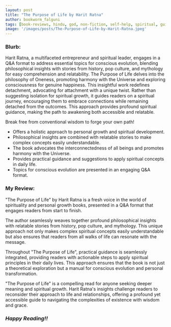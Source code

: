 ```yaml
---
layout: post
title: "The Purpose of Life by Harit Ratna"
author: bookworm_falguni
tags: [book-reviews, hindu, god, non-fiction, self-help, spiritual, guide, philosophy, life, gratitude, spirituality, universe]
image: '/images/posts/The-Purpose-of-Life-by-Harit-Ratna.jpeg'
---
```


### **Blurb:**
Harit Ratna, a multifaceted entrepreneur and spiritual leader, engages in a Q&A format to address essential topics for conscious evolution, blending philosophical insights with stories from history, pop culture, and mythology for easy comprehension and relatability. The Purpose of Life delves into the philosophy of Oneness, promoting harmony with the Universe and exploring consciousness for genuine happiness. This insightful work redefines detachment, advocating for attachment with a unique twist. Rather than suggesting isolation for spiritual growth, it guides readers on a spiritual journey, encouraging them to embrace connections while remaining detached from the outcomes. This approach provides profound spiritual guidance, making the path to awakening both accessible and relatable.

Break free from conventional wisdom to forge your own path!

* Offers a holistic approach to personal growth and spiritual development.
* Philosophical insights are combined with relatable stories to make complex concepts easily understandable.
* The book advocates the interconnectedness of all beings and promotes harmony with the Universe.
* Provides practical guidance and suggestions to apply spiritual concepts in daily life.
* Topics for conscious evolution are presented in an engaging Q&A format.

### **My Review:**
"The Purpose of Life" by Harit Ratna is a fresh voice in the world of spirituality and personal growth books, presented in a Q&A format that engages readers from start to finish. 

The author seamlessly weaves together profound philosophical insights with relatable stories from history, pop culture, and mythology. This unique approach not only makes complex spiritual concepts easily understandable but also ensures that readers from all walks of life can resonate with the message.

Throughout "The Purpose of Life", practical guidance is seamlessly integrated, providing readers with actionable steps to apply spiritual principles in their daily lives. This approach ensures that the book is not just a theoretical exploration but a manual for conscious evolution and personal transformation.

"The Purpose of Life" is a compelling read for anyone seeking deeper meaning and spiritual growth. Harit Ratna's insights challenge readers to reconsider their approach to life and relationships, offering a profound yet accessible guide to navigating the complexities of existence with wisdom and grace. 

### ***Happy Reading!!***
